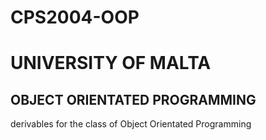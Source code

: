 # CPS2004-OOP
# UNIVERSITY OF MALTA
## OBJECT ORIENTATED PROGRAMMING
derivables for the class of Object Orientated Programming
